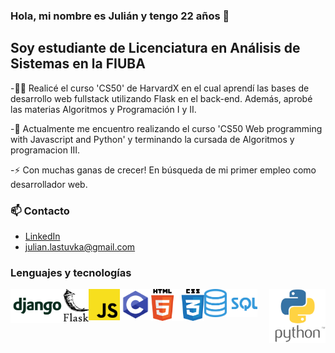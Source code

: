  

<!--
**julianlastuvka/julianlastuvka** is a ✨ _special_ ✨ repository because its `README.md` (this file) appears on your GitHub profile.

Here are some ideas to get you started:

- 🔭 I’m currently working on ...
- 🌱 I’m currently learning ...
- 👯 I’m looking to collaborate on ...
- 🤔 I’m looking for help with ...
- 💬 Ask me about ...
- 📫 How to reach me: ...
- 😄 Pronouns: ...
- ⚡ Fun fact: ...
-->

### Hola, mi nombre es Julián y tengo 22 años 👋

## Soy estudiante de Licenciatura en Análisis de Sistemas en la FIUBA

-:student: Realicé el curso 'CS50' de HarvardX en el cual aprendí las bases de desarrollo web fullstack utilizando Flask en el back-end.
Además, aprobé las materias Algoritmos y Programación I y II. 

-🌱 Actualmente me encuentro realizando el curso 'CS50 Web programming with Javascript and Python' y terminando la cursada de Algoritmos y programacion III.

-⚡ Con muchas ganas de crecer! En búsqueda de mi primer empleo como desarrollador web.

### 📫 Contacto
- [LinkedIn]
- julian.lastuvka@gmail.com

### Lenguajes y tecnologías

<img align="right" alt="Python" width="90px" src="/static/Python-Symbol.png" />
<img align="left" alt="Django" width="85px" src="/static/Django_logo_PNG1.png" />
<img align="left" alt="Flask" width="40px" src="/static/flask.svg" />
<img align="left" alt="JS" width="50px" src="/static/1024px-Unofficial_JavaScript_logo_2.svg.png" />
<img align="left" alt="C" width="50px" src="/static/C.png" />
<img align="left" alt="html_css" width="85px" src="/static/pngwing.com.png" />
<img align="left" alt="sql" width="85px" src="/static/kisspng-microsoft-sql-server-mysql-database-logo-5b098c6ee92a46.0488681015273524309551.png" />







[linkedin]: https://www.linkedin.com/in/julian-lastuvka/
